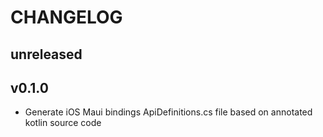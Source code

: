 # CHANGELOG

## unreleased
## v0.1.0

- Generate iOS Maui bindings ApiDefinitions.cs file based on annotated kotlin source code
